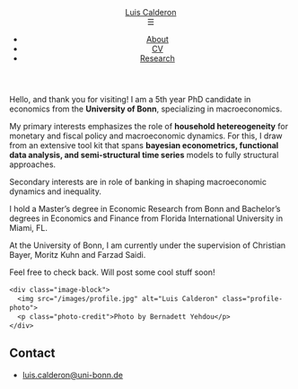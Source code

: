 <!-- <!DOCTYPE html> -->
<html lang="en">
<head>
  <meta charset="utf-8">
  <meta http-equiv="X-UA-Compatible" content="IE=edge">
  <meta name="viewport" content="width=device-width, initial-scale=1">
  <title>Luis Calderon</title>
  <meta name="generator" content="Jekyll v3.9.5" />
  <meta property="og:title" content="Luis Calderon" />
  <meta property="og:locale" content="en_US" />
  <meta name="description" content="Write an awesome description for your new site here." />
  <meta property="og:description" content="Write an awesome description for your new site here." />
  <link rel="canonical" href="http://localhost:4000/" />
  <meta property="og:url" content="http://localhost:4000/" />
  <meta property="og:site_name" content="Luis Calderon" />
  <meta property="og:type" content="website" />
  <meta name="twitter:card" content="summary" />
  <meta property="twitter:title" content="Luis Calderon" />
  <link rel="stylesheet" href="/assets/main.css">
  <link rel="stylesheet" href="/styles.css">

  <link rel="stylesheet" href="https://cdnjs.cloudflare.com/ajax/libs/chessboard-js/1.0.0/chessboard-1.0.0.min.css">
<script src="https://cdnjs.cloudflare.com/ajax/libs/chess.js/0.11.0/chess.min.js"></script>
<script src="https://cdnjs.cloudflare.com/ajax/libs/chessboard-js/1.0.0/chessboard-1.0.0.min.js"></script>

</head>
  <div class="tile-container"></div>
<header class="site-header" role="banner">
  <div class="wrapper">
    <a class="site-title" rel="author" href="/">Luis Calderon</a>
    <nav class="site-nav">
      <!-- Hamburger Menu -->
      <div class="hamburger-menu" onclick="toggleMenu()">☰</div>
      <!-- Navigation Links -->
      <ul id="nav-links" class="nav-links">
        <li><a class="page-link" href="/about/">About</a></li>
        <li><a class="page-link" href="/cv/">CV</a></li>
        <li><a class="page-link" href="/projects/">Research</a></li>
        <!-- <li><a class="page-link" href="/chess/">Chess with Luis</a></li> -->
      </ul>
    </nav>
  </div>
</header>
<body>

<main class="page-content" aria-label="Content">
  <div class="content-container">
    <!-- Text Block -->
    <div class="text-block">
      <p>Hello, and thank you for visiting! I am a 5th year PhD candidate in economics from the <b>University of Bonn</b>, specializing in macroeconomics.</p>
      <p>My primary interests emphasizes the role of <b>household hetereogeneity</b> for monetary and fiscal policy and macroeconomic dynamics. For this, I draw from an extensive tool kit that spans <b>bayesian econometrics, functional data analysis, and semi-structural time series</b> models to fully structural approaches.</p>
      <p>Secondary interests are in role of banking in shaping macroeconomic dynamics and inequality. </p>
      <p>I hold a Master’s degree in Economic Research from Bonn and Bachelor’s degrees in Economics and Finance from Florida International University in Miami, FL.</p>
      <p>At the University of Bonn, I am currently under the supervision of Christian Bayer, Moritz Kuhn and Farzad Saidi.</p>
      <p>Feel free to check back. Will post some cool stuff soon!</p>
    </div>

    <div class="image-block">
      <img src="/images/profile.jpg" alt="Luis Calderon" class="profile-photo">
      <p class="photo-credit">Photo by Bernadett Yehdou</p>
    </div>
  </div>
</main>

  <footer>
    <h2 class="footer-heading">Contact</h2>
    <div class="footer-col-wrapper">
      <div class="footer-col footer-col-1">
        <ul class="contact-list">
          <li><a class="u-email" href="mailto:luis.calderon@uni-bonn.de">luis.calderon@uni-bonn.de</a></li>
        </ul>
      </div>
    </div>
  </footer>
  <script>
    function toggleMenu() {
      const navLinks = document.getElementById('nav-links');
      navLinks.classList.toggle('active');
    }
  </script>
  <script src="/script.js"></script>
</body>
</html>